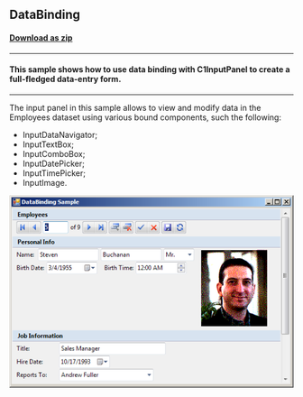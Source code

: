 ## DataBinding
#### [Download as zip](https://grapecity.github.io/DownGit/#/home?url=https://github.com/GrapeCity/ComponentOne-WinForms-Samples/tree/master/NetFramework\InputPanel\VB\DataBinding)
____
#### This sample shows how to use data binding with C1InputPanel to create a full-fledged data-entry form.
____
The input panel in this sample allows to view and modify data in the Employees dataset using various bound components, such the following:

* InputDataNavigator;
* InputTextBox;
* InputComboBox;
* InputDatePicker;
* InputTimePicker;
* InputImage.

![screenshot](screenshot.PNG)
